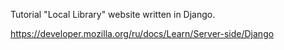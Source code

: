 Tutorial "Local Library" website written in Django.

https://developer.mozilla.org/ru/docs/Learn/Server-side/Django
